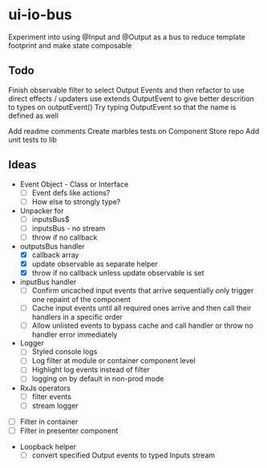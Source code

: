 # ui-io-bus

Experiment into using @Input and @Output as a bus to reduce template footprint and make state composable

## Todo

Finish observable filter to select Output Events and then refactor to use direct effects / updaters
use extends OutputEvent<unknown> to give better descrition to types on outputEvent()
Try typing OutputEvent so that the name is defined as well

Add readme comments
Create marbles tests on Component Store repo
Add unit tests to lib

## Ideas

- Event Object - Class or Interface
  - [ ] Event defs like actions?
  - [ ] How else to strongly type?
- Unpacker for
  - [ ] inputsBus$
  - [ ] inputsBus - no stream
  - [ ] throw if no callback
- outputsBus handler
  - [x] callback array
  - [x] update observable as separate helper
  - [x] throw if no callback unless update observable is set
- inputBus handler
  - [ ] Confirm uncached input events that arrive sequentially only trigger one repaint of the component
  - [ ] Cache input events until all required ones arrive and then call their handlers in a specific order
  - [ ] Allow unlisted events to bypass cache and call handler or throw no handler error immediately
- Logger
  - [ ] Styled console logs
  - [ ] Log filter at module or container component level
  - [ ] Highlight log events instead of filter
  - [ ] logging on by default in non-prod mode
- RxJs operators
  - [ ] filter events
  - [ ] stream logger
- [ ] Filter in container
- [ ] Filter in presenter component
- Loopback helper
  - [ ] convert specified Output events to typed Inputs stream
